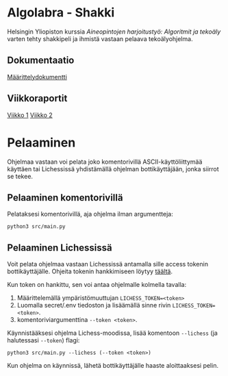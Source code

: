 # Algolabra - Shakki

Helsingin Yliopiston kurssia *Aineopintojen harjoitustyö: Algoritmit ja tekoäly* varten tehty shakkipeli ja ihmistä vastaan pelaava tekoälyohjelma.

## Dokumentaatio

[Määrittelydokumentti](documentation/maarittelydokumentti.md)

## Viikkoraportit

[Viikko 1](documentation/viikkoraportit/viikko1.md)
[Viikko 2](documentation/viikkoraportit/viikko2.md)

# Pelaaminen

Ohjelmaa vastaan voi pelata joko komentorivillä ASCII-käyttöliittymää käyttäen tai Lichessissä yhdistämällä ohjelman bottikäyttäjään, jonka siirrot se tekee. 

## Pelaaminen komentorivillä

Pelataksesi komentorivillä, aja ohjelma ilman argumentteja:

```
python3 src/main.py
```

## Pelaaminen Lichessissä

Voit pelata ohjelmaa vastaan Lichessissä antamalla sille access tokenin bottikäyttäjälle. Ohjeita tokenin hankkimiseen löytyy [täältä](https://github.com/lichess-bot-devs/lichess-bot/wiki/How-to-create-a-Lichess-OAuth-token).

Kun token on hankittu, sen voi antaa ohjelmalle kolmella tavalla:

1. Määrittelemällä ympäristömuuttujan `LICHESS_TOKEN=<token>`
1. Luomalla secret/.env tiedoston ja lisäämällä sinne rivin `LICHESS_TOKEN=<token>`.
1. komentoriviargumenttina `--token <token>`.

Käynnistääksesi ohjelma Lichess-moodissa, lisää komentoon `--lichess` (ja halutessasi `--token`) flagi:

```
python3 src/main.py --lichess (--token <token>)
```

Kun ohjelma on käynnissä, lähetä bottikäyttäjälle haaste aloittaaksesi pelin.